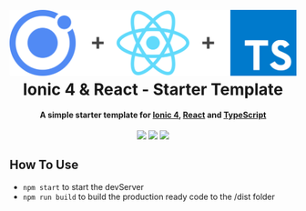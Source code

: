 <h1 align="center">
  <br>
 <img src="readme/header.png" alt="header" width="600"></a>
  <br>
  Ionic 4 & React -  Starter Template
  <br>
</h1>

<h4 align="center">
A simple starter template for <a href="https://ionicframework.com/">Ionic 4</a>, <a href="https://reactjs.org/">React</a> and <a href="https://www.typescriptlang.org/">TypeScript</a></h4>

<p align="center">
  <a href="https://david-dm.org/yandeu/ionic-react-starter" title="dependencies status"><img src="https://david-dm.org/yandeu/ionic-react-starter/status.svg"/></a>
  <a href="https://david-dm.org/yandeu/ionic-react-starter?type=dev" title="devDependencies status"><img src="https://david-dm.org/yandeu/ionic-react-starter/dev-status.svg"/></a>
  <a href="https://opensource.org/licenses/MIT" title="License: MIT" ><img src="https://img.shields.io/badge/License-MIT-greenbright.svg"></a>
</p>

## How To Use

- `npm start` to start the devServer
- `npm run build` to build the production ready code to the /dist folder
